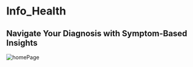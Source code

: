 <h1>Info_Health</h1>
<h2>Navigate Your Diagnosis with Symptom-Based Insights</h2>
<img src="main.jpg" alt="homePage">
